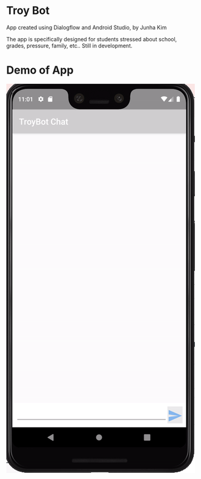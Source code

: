 # Troy Bot 
App created using Dialogflow and Android Studio, by Junha Kim

The app is specifically designed for students stressed about school, grades, pressure, family, etc.. Still in development.

# Demo of App
![](Demo.gif)
